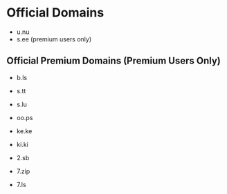 # Official Domains

- u.nu
- s.ee (premium users only)

## Official Premium Domains (Premium Users Only)

- b.ls
- s.tt
- s.lu

- oo.ps
- ke.ke
- ki.ki

- 2.sb
- 7.zip
- 7.ls